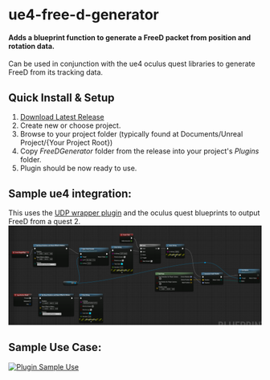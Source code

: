 # ue4-free-d-generator
#### Adds a blueprint function to generate a FreeD packet from position and rotation data.
Can be used in conjunction with the ue4 oculus quest libraries to generate FreeD from its tracking data.

## Quick Install & Setup

 1. [Download Latest Release](https://github.com/Dan-Shields/ue4-free-d-generator/releases)
 2. Create new or choose project.
 3. Browse to your project folder (typically found at Documents/Unreal Project/{Your Project Root})
 4. Copy *FreeDGenerator* folder from the release into your project's *Plugins* folder.
 5. Plugin should be now ready to use.

## Sample ue4 integration:
This uses the [UDP wrapper plugin](https://github.com/getnamo/UDP-Unreal) and the oculus quest blueprints to output FreeD from a quest 2.
![Sample BP Setup](Resources/sample-bp-setup.png)

## Sample Use Case:
[![Plugin Sample Use](https://img.youtube.com/vi/_RQYE3CgC1g/0.jpg)](https://www.youtube.com/watch?v=_RQYE3CgC1g)
